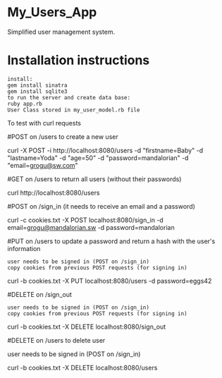 # My_Users_App
Simplified user management system.

# Installation instructions

    install:
    gem install sinatra
    gem install sqlite3
    to run the server and create data base:
    ruby app.rb
    User Class stored in my_user_model.rb file

To test with curl requests

#POST on /users to create a new user

curl -X POST -i http://localhost:8080/users -d "firstname=Baby" -d "lastname=Yoda" -d "age=50" -d "password=mandalorian" -d "email=grogu@sw.com"

#GET on /users to return all users (without their passwords)

curl http://localhost:8080/users

#POST on /sign_in (it needs to receive an email and a password) 

curl -c cookies.txt -X POST localhost:8080/sign_in -d email=grogu@mandalorian.sw -d password=mandalorian

#PUT on /users to update a password and return a hash with the user's information

    user needs to be signed in (POST on /sign_in)
    copy cookies from previous POST requests (for signing in)
    
curl -b cookies.txt -X PUT localhost:8080/users -d password=eggs42      

#DELETE on /sign_out

    user needs to be signed in (POST on /sign_in)
    copy cookies from previous POST requests (for signing in)

curl -b cookies.txt -X DELETE localhost:8080/sign_out       

#DELETE on /users to delete user 

   user needs to be signed in (POST on /sign_in)

curl -b cookies.txt -X DELETE localhost:8080/users 
